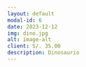 ```yaml
---
layout: default
modal-id: 6
date: 2023-12-12
img: dino.jpg
alt: image-alt
client: S/. 35.00
description: Dinosaurio
---
```

